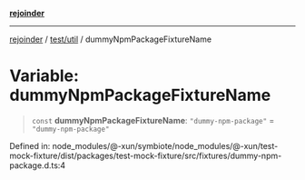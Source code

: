[**rejoinder**](../../../README.md)

***

[rejoinder](../../../README.md) / [test/util](../README.md) / dummyNpmPackageFixtureName

# Variable: dummyNpmPackageFixtureName

> `const` **dummyNpmPackageFixtureName**: `"dummy-npm-package"` = `"dummy-npm-package"`

Defined in: node\_modules/@-xun/symbiote/node\_modules/@-xun/test-mock-fixture/dist/packages/test-mock-fixture/src/fixtures/dummy-npm-package.d.ts:4
